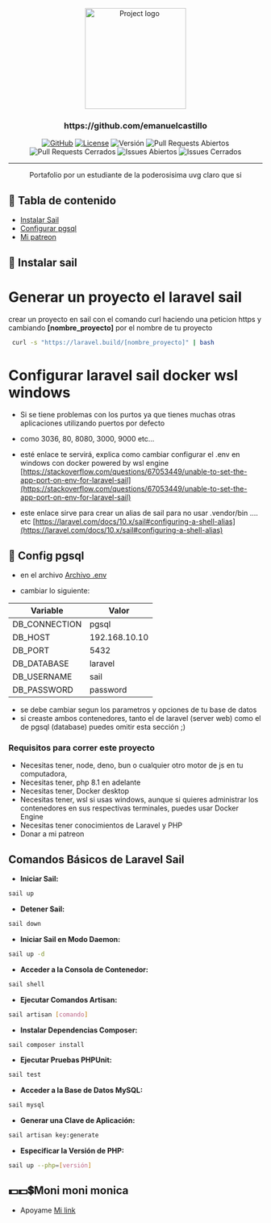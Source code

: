 <p align="center">
  <a href="https://github.com/emanuelcastillo" rel="noopener">
 <img width=200px height=200px src="https://i.imgur.com/6wj0hh6.jpg" alt="Project logo"></a>
</p>

<h3 align="center">https://github.com/emanuelcastillo</h3>

<div align="center">

<!-- [![Build Status](https://travis-ci.com/emanuelcastillo/portafolio-laravel-sail-docker.svg?branch=main)](https://travis-ci.com/emanuelcastillo/portafolio-laravel-sail-docker)
[![Coverage Status](https://coveralls.io/repos/github/emanuelcastillo/portafolio-laravel-sail-docker/badge.svg?branch=main)](https://coveralls.io/github/emanuelcastillo/portafolio-laravel-sail-docker?branch=main) -->
[![GitHub](https://img.shields.io/badge/GitHub-Sigueme-ff69b4)](https://github.com/emanuelcastillo)
[![License](https://img.shields.io/badge/License-MIT-blue.svg)](https://opensource.org/licenses/MIT)
![Versión](https://img.shields.io/badge/Versión-1.0.0-brightgreen)
![Pull Requests Abiertos](https://img.shields.io/github/issues-pr/emanuelcastillo/portafolio-laravel-sail-docker)
![Pull Requests Cerrados](https://img.shields.io/github/issues-pr-closed/emanuelcastillo/portafolio-laravel-sail-docker)
![Issues Abiertos](https://img.shields.io/github/issues/emanuelcastillo/portafolio-laravel-sail-docker)
![Issues Cerrados](https://img.shields.io/github/issues-closed/emanuelcastillo/portafolio-laravel-sail-docker)

</div>

---

<p align="center"> Portafolio por un estudiante de la poderosisima uvg claro que si
    <br> 
</p>

## 📝 Tabla de contenido 

- [Instalar Sail](#instalar_sail)
- [Configurar pgsql](#configurar_pgsql)
- [Mi patreon](#patreon)

## 🧐 Instalar sail <a name = "instalar_sail"></a>

# Generar un proyecto el laravel sail

crear un proyecto en sail con el comando curl haciendo una peticion https y cambiando **[nombre_proyecto]** por el nombre de tu proyecto

```bash
 curl -s "https://laravel.build/[nombre_proyecto]" | bash
```


# Configurar laravel sail docker wsl windows

- Si se tiene problemas con los purtos ya que tienes muchas otras aplicaciones utilizando puertos por defecto 
- como 3036, 80, 8080, 3000, 9000 etc...
- esté enlace te servirá, explica como cambiar configurar el .env en windows con docker powered by wsl engine
[https://stackoverflow.com/questions/67053449/unable-to-set-the-app-port-on-env-for-laravel-sail](https://stackoverflow.com/questions/67053449/unable-to-set-the-app-port-on-env-for-laravel-sail)

- este enlace sirve para crear un alias de sail para no usar .vendor/bin .... etc
[https://laravel.com/docs/10.x/sail#configuring-a-shell-alias](https://laravel.com/docs/10.x/sail#configuring-a-shell-alias)

 


## 🏁 Config pgsql <a name = "configurar_pgsql"></a>

- en el archivo
[Archivo .env](.env)

- cambiar lo siguiente:


| Variable        | Valor                  |
| --------------- | ---------------------- |
| DB_CONNECTION   | pgsql                  |
| DB_HOST         | 192.168.10.10          |
| DB_PORT         | 5432                   |
| DB_DATABASE     | laravel                |
| DB_USERNAME     | sail                   |
| DB_PASSWORD     | password               |



- se debe cambiar segun los parametros y opciones de tu base de datos
- si creaste ambos contenedores, tanto el de laravel (server web) como el de pgsql (database) puedes omitir esta sección ;)

### Requisitos para correr este proyecto

- Necesitas tener, node, deno, bun o cualquier otro motor de js en tu computadora,
- Necesitas tener, php 8.1 en adelante
- Necesitas tener, Docker desktop
- Necesitas tener, wsl si usas windows, aunque si quieres administrar los contenedores en sus respectivas terminales, puedes usar Docker Engine
- Necesitas tener conocimientos de Laravel y PHP
- Donar a mi patreon 

## Comandos Básicos de Laravel Sail

- **Iniciar Sail:**
```bash
sail up
```
- **Detener Sail:**

```bash
sail down
```
- **Iniciar Sail en Modo Daemon:**

```bash
sail up -d
```
- **Acceder a la Consola de Contenedor:**

```bash
sail shell
```
- **Ejecutar Comandos Artisan:**

```bash
sail artisan [comando]
```
- **Instalar Dependencias Composer:**

```bash
sail composer install
```
- **Ejecutar Pruebas PHPUnit:**

```bash
sail test
```
- **Acceder a la Base de Datos MySQL:**

```bash
sail mysql
```
- **Generar una Clave de Aplicación:**

```bash
sail artisan key:generate
```
- **Especificar la Versión de PHP:**

```bash
sail up --php=[versión]
```

## 💵💵💲Moni moni monica <a name = "patreon"></a>
- Apoyame
[Mi link](https://adsgt.com)